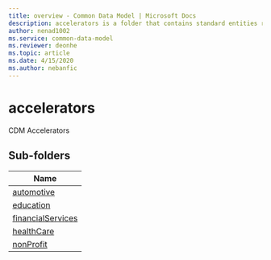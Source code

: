 ```yaml
---
title: overview - Common Data Model | Microsoft Docs
description: accelerators is a folder that contains standard entities related to the Common Data Model.
author: nenad1002
ms.service: common-data-model
ms.reviewer: deonhe
ms.topic: article
ms.date: 4/15/2020
ms.author: nebanfic
---
```


# accelerators

CDM Accelerators  

## Sub-folders

|Name|
|---|
|[automotive](automotive/overview.md)|
|[education](education/overview.md)|
|[financialServices](financialServices/overview.md)|
|[healthCare](healthCare/overview.md)|
|[nonProfit](nonProfit/overview.md)|



